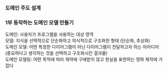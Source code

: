 ### 도메인 주도 설계

### 1부 동작하는 도메인 모델 만들기

도메인: 사용자가 프로그램을 사용하는 대상 영역 <br>
모델: 지식을 선택적으로 단순화하고 의식적으로 구조화한 형태 (단순화, 추상화) <br>
도메인 모델: 어떤 특정한 다이어그램이 아닌 다이어그램이 전달하고자 하는 아이디어 (중요하다고 생각하는 것을 선택하고 구조화시킨 결과물) <br>
도메인 모델링: 어떤 목적에 따라 제약에 구애받지 않고 현실을 표현하는 영화 제작에 가깝다





